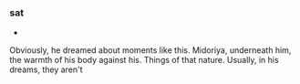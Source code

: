 ### sat


-

Obviously, he dreamed about moments like this. 
Midoriya, underneath him, the warmth of his body against his. Things of that nature.
Usually, in his dreams, they aren't 
